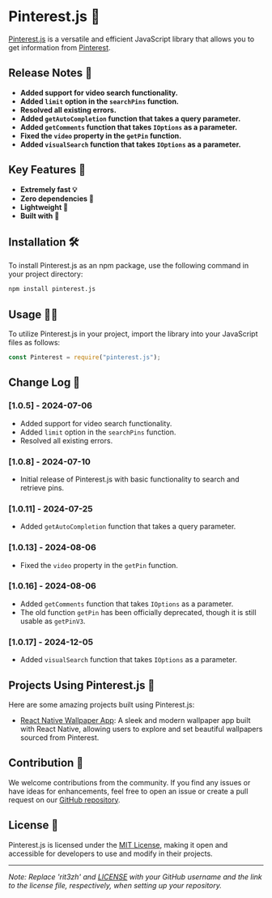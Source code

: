 # Pinterest.js 📌

[Pinterest.js]() is a versatile and efficient JavaScript library that allows you to get information from [Pinterest](https://pinterest.com).

## Release Notes 📝

- **Added support for video search functionality.**
- **Added `limit` option in the `searchPins` function.**
- **Resolved all existing errors.**
- **Added `getAutoCompletion` function that takes a query parameter.**
- **Added `getComments` function that takes `IOptions` as a parameter.**
- **Fixed the `video` property in the `getPin` function.**
- **Added `visualSearch` function that takes `IOptions` as a parameter.**

## Key Features 🚀

- **Extremely fast 💡**
- **Zero dependencies 📝**
- **Lightweight 🎁**
- **Built with 🤍**

## Installation 🛠️

To install Pinterest.js as an npm package, use the following command in your project directory:

```bash
npm install pinterest.js
```

## Usage 🧑‍💻

To utilize Pinterest.js in your project, import the library into your JavaScript files as follows:

```javascript
const Pinterest = require("pinterest.js");
```

## Change Log 📜

### [1.0.5] - 2024-07-06

- Added support for video search functionality.
- Added `limit` option in the `searchPins` function.
- Resolved all existing errors.

### [1.0.8] - 2024-07-10

- Initial release of Pinterest.js with basic functionality to search and retrieve pins.

### [1.0.11] - 2024-07-25

- Added `getAutoCompletion` function that takes a query parameter.

### [1.0.13] - 2024-08-06

- Fixed the `video` property in the `getPin` function.

### [1.0.16] - 2024-08-06

- Added `getComments` function that takes `IOptions` as a parameter.
- The old function `getPin` has been officially deprecated, though it is still usable as `getPinV3`.

### [1.0.17] - 2024-12-05

- Added `visualSearch` function that takes `IOptions` as a parameter.

## Projects Using Pinterest.js 🌟

Here are some amazing projects built using Pinterest.js:

- [React Native Wallpaper App](https://github.com/rit3zh/react-native-wallpaper-app): A sleek and modern wallpaper app built with React Native, allowing users to explore and set beautiful wallpapers sourced from Pinterest.

## Contribution 🤝

We welcome contributions from the community. If you find any issues or have ideas for enhancements, feel free to open an issue or create a pull request on our [GitHub repository](https://github.com/TrishCX/Pinterest.js).

## License 📜

Pinterest.js is licensed under the [MIT License](https://github.com/TrishCX/Pinterest.js/blob/main/LICENSE), making it open and accessible for developers to use and modify in their projects.

---

_Note: Replace 'rit3zh' and [LICENSE](https://github.com/TrishCX/Pinterest.js/blob/main/LICENSE) with your GitHub username and the link to the license file, respectively, when setting up your repository._
